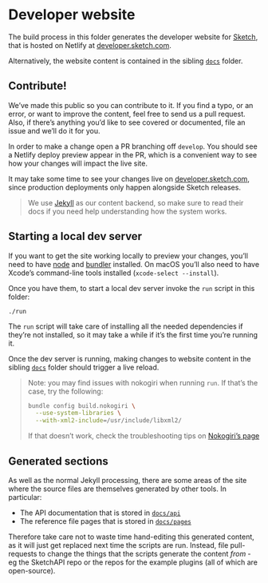 # Developer website

The build process in this folder generates the developer website for [Sketch](https://sketch.com), that is hosted on Netlify at [developer.sketch.com](https://developer.sketch.com).

Alternatively, the website content is contained in the sibling [`docs`](../docs) folder.

## Contribute!

We’ve made this public so you can contribute to it. If you find a typo, or an error, or want to improve the content, feel free to send us a pull request. Also, if there’s anything you’d like to see covered or documented, file an issue and we’ll do it for you.

In order to make a change open a PR branching off `develop`. You should see a Netlify deploy preview appear in the PR, which is a convenient way to see how your changes will impact the live site.

It may take some time to see your changes live on [developer.sketch.com](https://developer.sketch.com), since production deployments only happen alongside Sketch releases.

> We use [Jekyll](https://jekyllrb.com) as our content backend, so make sure to read their docs if you need help understanding how the system works.

## Starting a local dev server

If you want to get the site working locally to preview your changes, you’ll need to have [node](https://nodejs.org/en/) and [bundler](https://bundler.io) installed. On macOS you’ll also need to have Xcode’s command-line tools installed (`xcode-select --install`).

Once you have them, to start a local dev server invoke the `run` script in this folder:

```
./run
```

The `run` script will take care of installing all the needed dependencies if they’re not installed, so it may take a while if it’s the first time you’re running it.

Once the dev server is running, making changes to website content in the sibling [`docs`](../docs) folder should trigger a live reload.

> Note: you may find issues with nokogiri when running `run`. If that’s the case, try the following:
>
> ```sh
> bundle config build.nokogiri \
>   --use-system-libraries \
>   --with-xml2-include=/usr/include/libxml2/
> ```
>
> If that doesn’t work, check the troubleshooting tips on [Nokogiri’s page](http://www.nokogiri.org/tutorials/installing_nokogiri.html#mac_os_x)

## Generated sections

As well as the normal Jekyll processing, there are some areas of the site where the source files are themselves generated by other tools. In particular:

- The API documentation that is stored in [`docs/api`](../docs/api)
- The reference file pages that is stored in [`docs/pages`](..docs/pages)

Therefore take care not to waste time hand-editing this generated content, as it will just get replaced next time the scripts are run. Instead, file pull-requests to change the things that the scripts generate the content _from_ - eg the SketchAPI repo or the repos for the example plugins (all of which are open-source).
